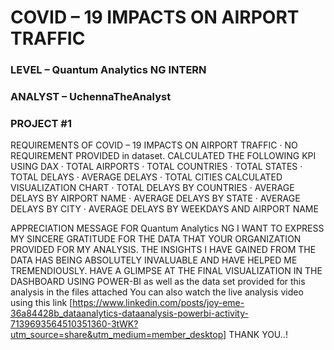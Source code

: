 # COVID – 19 IMPACTS ON AIRPORT TRAFFIC
### LEVEL – Quantum Analytics NG INTERN
### ANALYST – UchennaTheAnalyst
### PROJECT #1
REQUIREMENTS OF COVID – 19 IMPACTS ON AIRPORT TRAFFIC
·        NO REQUIREMENT PROVIDED in dataset.
CALCULATED THE FOLLOWING KPI USING DAX
·            TOTAL AIRPORTS
·            TOTAL COUNTRIES
·            TOTAL STATES
·            TOTAL DELAYS
·            AVERAGE DELAYS
·            TOTAL CITIES
CALCULATED VISUALIZATION CHART
·            TOTAL DELAYS BY COUNTRIES
·            AVERAGE DELAYS BY AIRPORT NAME
·            AVERAGE DELAYS BY STATE
·            AVERAGE DELAYS BY CITY
·            AVERAGE DELAYS BY WEEKDAYS AND AIRPORT NAME
 
APPRECIATION MESSAGE FOR Quantum Analytics NG
I WANT TO EXPRESS MY SINCERE GRATITUDE FOR THE DATA THAT YOUR ORGANIZATION PROVIDED FOR MY ANALYSIS.
THE INSIGHTS I HAVE GAINED FROM THE DATA HAS BEING ABSOLUTELY INVALUABLE AND HAVE HELPED ME TREMENDIOUSLY.
HAVE A GLIMPSE AT THE FINAL VISUALIZATION IN THE DASHBOARD USING POWER-BI as well as the data set provided for this analysis in the files attached 
You can also watch the live analysis video using this link [https://www.linkedin.com/posts/joy-eme-36a84428b_dataanalytics-dataanalysis-powerbi-activity-7139693564510351360-3tWK?utm_source=share&utm_medium=member_desktop]
THANK YOU..!

